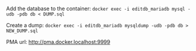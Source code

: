 Add the database to the container:
```docker exec -i editdb_mariadb mysql -udb -pdb db < DUMP.sql```

Create a dump:
```docker exec -i editdb_mariadb mysqldump -udb -pdb db > NEW_DUMP.sql```

PMA url: http://pma.docker.localhost:9999
